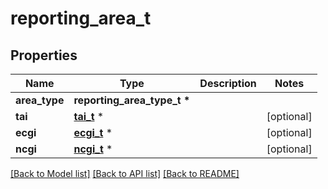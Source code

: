 # reporting_area_t

## Properties
Name | Type | Description | Notes
------------ | ------------- | ------------- | -------------
**area_type** | **reporting_area_type_t \*** |  | 
**tai** | [**tai_t**](tai.md) \* |  | [optional] 
**ecgi** | [**ecgi_t**](ecgi.md) \* |  | [optional] 
**ncgi** | [**ncgi_t**](ncgi.md) \* |  | [optional] 

[[Back to Model list]](../README.md#documentation-for-models) [[Back to API list]](../README.md#documentation-for-api-endpoints) [[Back to README]](../README.md)


